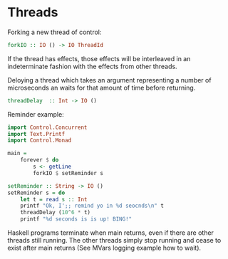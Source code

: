 # Threads

Forking a new thread of control:

```haskell
forkIO :: IO () -> IO ThreadId
```

If the thread has effects, those effects will be interleaved in an indeterminate fashion with the effects from other threads.

Deloying a thread which takes an argument representing a number of microseconds an waits for that amount of time before returning.

```haskell
threadDelay  :: Int -> IO ()
```

Reminder example:

```haskell
import Control.Concurrent
import Text.Printf
import Control.Monad

main =
    forever $ do
        s <- getLine
        forkIO $ setReminder s

setReminder :: String -> IO ()
setReminder s = do
    let t = read s :: Int
    printf "Ok, I';; remind yo in %d seocnds\n" t
    threadDelay (10^6 * t)
    printf "%d seconds is is up! BING!"
```

Haskell programs terminate when main returns, even if there are other threads still running. The other threads simply stop running and cease to exist after main returns (See MVars logging example how to wait).